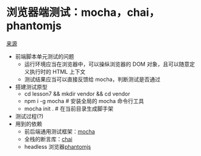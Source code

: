 # 浏览器端测试：mocha，chai，phantomjs
[来源](https://github.com/alsotang/node-lessons/tree/master/lesson7)

* 前端脚本单元测试的问题
    - 运行环境应当在浏览器中，可以操纵浏览器的 DOM 对象，且可以随意定义执行时的 HTML 上下文
    - 测试结果应当可以直接反馈给 mocha，判断测试是否通过
* 搭建测试原型
    - cd lesson7 && mkdir vendor && cd vendor
    - npm i -g mocha    # 安装全局的 mocha 命令行工具
    - mocha init .      # 在当前目录生成脚手架
* 测试过程(?)
* 用到的依赖
    - 前后端通用测试框架：[mocha](http://mochajs.org/)
    - 全栈的断言库：[chai](http://chaijs.com/)
    - headless 浏览器[phantomjs](http://phantomjs.org/)